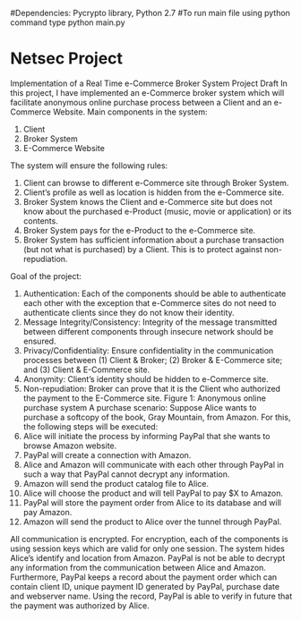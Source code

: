 #Dependencies: Pycrypto library, Python 2.7
#To run main file using python command type
	python main.py

# Netsec Project
Implementation of a Real Time e-Commerce Broker System
Project Draft
In this project, I have implemented an e-Commerce broker system which will facilitate anonymous online purchase process between a Client and an e-Commerce Website. 
Main components in the system: 
1.	Client
2.	Broker System
3.	E-Commerce Website

The system will ensure the following rules: 
1.	Client can browse to different e-Commerce site through Broker System.
2.	Client’s profile as well as location is hidden from the e-Commerce site.
3.	Broker System knows the Client and e-Commerce site but does not know about the purchased e-Product (music, movie or application) or its contents.
4.	Broker System pays for the e-Product to the e-Commerce site.
5.	Broker System has sufficient information about a purchase transaction (but not what is purchased) by a Client. This is to protect against non-repudiation.

Goal of the project: 
1.	Authentication: Each of the components should be able to authenticate each other with the exception that e-Commerce sites do not need to authenticate clients since they do not know their identity.
2.	Message Integrity/Consistency: Integrity of the message transmitted between different components through insecure network should be ensured. 
3.	Privacy/Confidentiality: Ensure confidentiality in the communication processes between (1) Client & Broker; (2) Broker & E-Commerce site; and (3) Client & E-Commerce site. 
4.	Anonymity: Client’s identity should be hidden to e-Commerce site. 
5.	Non-repudiation: Broker can prove that it is the Client who authorized the payment to the E-Commerce site. 
Figure 1: Anonymous online purchase system
A purchase scenario: 
Suppose Alice wants to purchase a softcopy of the book, Gray Mountain, from Amazon. For this, the following steps will be executed: 
1.	Alice will initiate the process by informing PayPal that she wants to browse Amazon website. 
2.	PayPal will create a connection with Amazon. 
3.	Alice and Amazon will communicate with each other through PayPal in such a way that PayPal cannot decrypt any information. 
4.	Amazon will send the product catalog file to Alice. 
5.	Alice will choose the product and will tell PayPal to pay $X to Amazon. 
6.	PayPal will store the payment order from Alice to its database and will pay Amazon. 
7.	Amazon will send the product to Alice over the tunnel through PayPal. 

All communication is encrypted. For encryption, each of the components is using session keys which are valid for only one session. The system hides Alice’s identify and location from Amazon. PayPal is not be able to decrypt any information from the communication between Alice and Amazon. Furthermore, PayPal keeps a record about the payment order which can contain client ID, unique payment ID generated by PayPal, purchase date and webserver name. Using the record, PayPal is able to verify in future that the payment was authorized by Alice.


